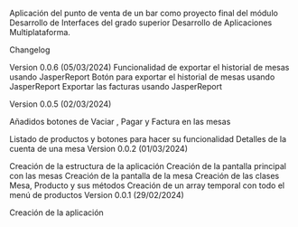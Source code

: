 Aplicación del punto de venta de un bar como proyecto final del módulo Desarrollo de Interfaces del grado superior Desarrollo de Aplicaciones Multiplataforma.

Changelog

Version 0.0.6 (05/03/2024)
Funcionalidad de exportar el historial de mesas usando JasperReport
Botón para exportar el historial de mesas usando JasperReport
Exportar las facturas usando JasperReport

Version 0.0.5 (02/03/2024)

Añadidos botones de Vaciar , Pagar y Factura en las mesas

Listado de productos y botones para hacer su funcionalidad
Detalles de la cuenta de una mesa
Version 0.0.2 (01/03/2024)

Creación de la estructura de la aplicación
Creación de la pantalla principal con las mesas
Creación de la pantalla de la mesa
Creación de las clases Mesa, Producto y sus métodos
Creación de un array temporal con todo el menú de productos
Version 0.0.1 (29/02/2024)

Creación de la aplicación
